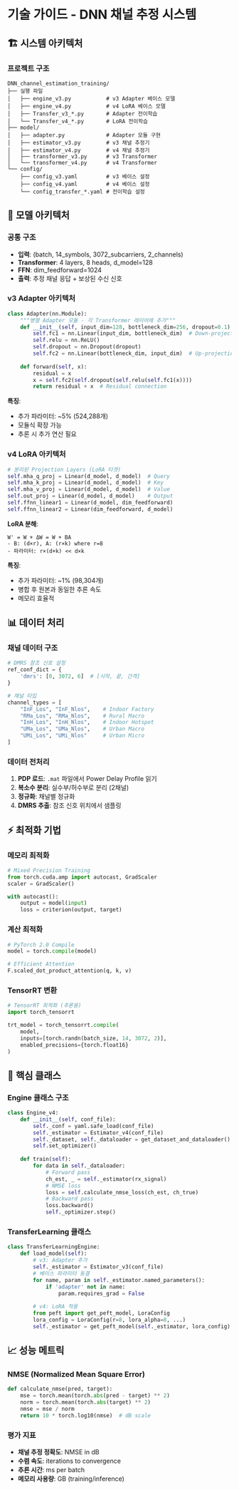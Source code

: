 # 기술 가이드 - DNN 채널 추정 시스템

## 🏗️ 시스템 아키텍처

### 프로젝트 구조
```
DNN_channel_estimation_training/
├── 실행 파일
│   ├── engine_v3.py           # v3 Adapter 베이스 모델
│   ├── engine_v4.py           # v4 LoRA 베이스 모델
│   ├── Transfer_v3_*.py       # Adapter 전이학습
│   └── Transfer_v4_*.py       # LoRA 전이학습
├── model/
│   ├── adapter.py             # Adapter 모듈 구현
│   ├── estimator_v3.py        # v3 채널 추정기
│   ├── estimator_v4.py        # v4 채널 추정기
│   ├── transformer_v3.py      # v3 Transformer
│   └── transformer_v4.py      # v4 Transformer
└── config/
    ├── config_v3.yaml         # v3 베이스 설정
    ├── config_v4.yaml         # v4 베이스 설정
    └── config_transfer_*.yaml # 전이학습 설정
```

## 🧠 모델 아키텍처

### 공통 구조
- **입력**: (batch, 14_symbols, 3072_subcarriers, 2_channels)
- **Transformer**: 4 layers, 8 heads, d_model=128
- **FFN**: dim_feedforward=1024
- **출력**: 추정 채널 응답 + 보상된 수신 신호

### v3 Adapter 아키텍처
```python
class Adapter(nn.Module):
    """병렬 Adapter 모듈 - 각 Transformer 레이어에 추가"""
    def __init__(self, input_dim=128, bottleneck_dim=256, dropout=0.1):
        self.fc1 = nn.Linear(input_dim, bottleneck_dim)  # Down-projection
        self.relu = nn.ReLU()
        self.dropout = nn.Dropout(dropout)
        self.fc2 = nn.Linear(bottleneck_dim, input_dim)  # Up-projection
    
    def forward(self, x):
        residual = x
        x = self.fc2(self.dropout(self.relu(self.fc1(x))))
        return residual + x  # Residual connection
```

**특징**:
- 추가 파라미터: ~5% (524,288개)
- 모듈식 확장 가능
- 추론 시 추가 연산 필요

### v4 LoRA 아키텍처
```python
# 분리된 Projection Layers (LoRA 타겟)
self.mha_q_proj = Linear(d_model, d_model)  # Query
self.mha_k_proj = Linear(d_model, d_model)  # Key  
self.mha_v_proj = Linear(d_model, d_model)  # Value
self.out_proj = Linear(d_model, d_model)    # Output
self.ffnn_linear1 = Linear(d_model, dim_feedforward)
self.ffnn_linear2 = Linear(dim_feedforward, d_model)
```

**LoRA 분해**:
```
W' = W + ΔW = W + BA
- B: (d×r), A: (r×k) where r=8
- 파라미터: r×(d+k) << d×k
```

**특징**:
- 추가 파라미터: ~1% (98,304개)
- 병합 후 원본과 동일한 추론 속도
- 메모리 효율적

## 📊 데이터 처리

### 채널 데이터 구조
```python
# DMRS 참조 신호 설정
ref_conf_dict = {
    'dmrs': [0, 3072, 6]  # [시작, 끝, 간격]
}

# 채널 타입
channel_types = [
    "InF_Los", "InF_Nlos",    # Indoor Factory
    "RMa_Los", "RMa_Nlos",    # Rural Macro
    "InH_Los", "InH_Nlos",    # Indoor Hotspot
    "UMa_Los", "UMa_Nlos",    # Urban Macro
    "UMi_Los", "UMi_Nlos"     # Urban Micro
]
```

### 데이터 전처리
1. **PDP 로드**: `.mat` 파일에서 Power Delay Profile 읽기
2. **복소수 분리**: 실수부/허수부로 분리 (2채널)
3. **정규화**: 채널별 정규화
4. **DMRS 추출**: 참조 신호 위치에서 샘플링

## ⚡ 최적화 기법

### 메모리 최적화
```python
# Mixed Precision Training
from torch.cuda.amp import autocast, GradScaler
scaler = GradScaler()

with autocast():
    output = model(input)
    loss = criterion(output, target)
```

### 계산 최적화
```python
# PyTorch 2.0 Compile
model = torch.compile(model)

# Efficient Attention
F.scaled_dot_product_attention(q, k, v)
```

### TensorRT 변환
```python
# TensorRT 최적화 (추론용)
import torch_tensorrt

trt_model = torch_tensorrt.compile(
    model,
    inputs=[torch.randn(batch_size, 14, 3072, 2)],
    enabled_precisions={torch.float16}
)
```

## 🔧 핵심 클래스

### Engine 클래스 구조
```python
class Engine_v4:
    def __init__(self, conf_file):
        self._conf = yaml.safe_load(conf_file)
        self._estimator = Estimator_v4(conf_file)
        self._dataset, self._dataloader = get_dataset_and_dataloader()
        self.set_optimizer()
    
    def train(self):
        for data in self._dataloader:
            # Forward pass
            ch_est, _ = self._estimator(rx_signal)
            # NMSE loss
            loss = self.calculate_nmse_loss(ch_est, ch_true)
            # Backward pass
            loss.backward()
            self._optimizer.step()
```

### TransferLearning 클래스
```python
class TransferLearningEngine:
    def load_model(self):
        # v3: Adapter 추가
        self._estimator = Estimator_v3(conf_file)
        # 베이스 파라미터 동결
        for name, param in self._estimator.named_parameters():
            if 'adapter' not in name:
                param.requires_grad = False
        
        # v4: LoRA 적용
        from peft import get_peft_model, LoraConfig
        lora_config = LoraConfig(r=8, lora_alpha=8, ...)
        self._estimator = get_peft_model(self._estimator, lora_config)
```

## 📈 성능 메트릭

### NMSE (Normalized Mean Square Error)
```python
def calculate_nmse(pred, target):
    mse = torch.mean(torch.abs(pred - target) ** 2)
    norm = torch.mean(torch.abs(target) ** 2)
    nmse = mse / norm
    return 10 * torch.log10(nmse)  # dB scale
```

### 평가 지표
- **채널 추정 정확도**: NMSE in dB
- **수렴 속도**: iterations to convergence
- **추론 시간**: ms per batch
- **메모리 사용량**: GB (training/inference)